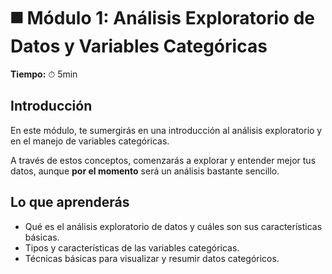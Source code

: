 # ◼️ Módulo 1: Análisis Exploratorio de Datos y Variables Categóricas

**Tiempo:** ⏱ 5min

## Introducción

En este módulo, te sumergirás en una introducción al análisis exploratorio y en el manejo de variables categóricas. 

A través de estos conceptos, comenzarás a explorar y entender mejor tus datos, aunque **por el momento** será un análisis bastante sencillo.

## Lo que aprenderás

* Qué es el análisis exploratorio de datos y cuáles son sus características básicas.
* Tipos y características de las variables categóricas.
* Técnicas básicas para visualizar y resumir datos categóricos.
